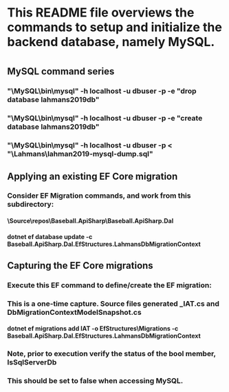 ﻿
#
# This README file overviews the commands to setup and initialize the backend database, namely MySQL.
#

## MySQL command series
###
### "\MySQL\bin\mysql" -h localhost -u dbuser -p -e "drop database lahmans2019db"
### "\MySQL\bin\mysql" -h localhost -u dbuser -p -e "create database lahmans2019db"
### "\MySQL\bin\mysql" -h localhost -u dbuser -p < "\Lahmans\lahman2019-mysql-dump.sql"

## Applying an existing EF Core migration
###
### Consider EF Migration commands, and work from this subdirectory:
####   \Source\repos\Baseball.ApiSharp\Baseball.ApiSharp.Dal
####
####   dotnet ef database update -c Baseball.ApiSharp.Dal.EfStructures.LahmansDbMigrationContext

## Capturing the EF Core migrations
###
### Execute this EF command to define/create the EF migration:
###  This is a one-time capture. Source files generated <timestame>_IAT.cs and <db>DbMigrationContextModelSnapshot.cs
#### dotnet ef migrations add IAT -o EfStructures\Migrations -c Baseball.ApiSharp.Dal.EfStructures.LahmansDbMigrationContext

###
### Note, prior to execution verify the status of the bool member, IsSqlServerDb
### This should be set to false when accessing MySQL.
###
